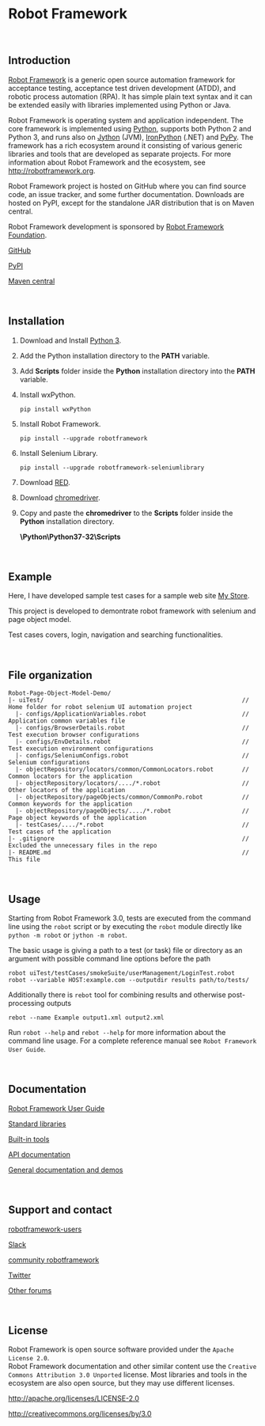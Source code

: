 # Robot Framework

<br>

## Introduction

[Robot Framework](http://robotframework.org) is a generic open source
automation framework for acceptance testing, acceptance test driven
development (ATDD), and robotic process automation (RPA). It has simple plain
text syntax and it can be extended easily with libraries implemented using
Python or Java.

Robot Framework is operating system and application independent. The core
framework is implemented using [Python](http://python.org), supports both
Python 2 and Python 3, and runs also on [Jython](http://jython.org) (JVM),
[IronPython](http://ironpython.net) (.NET) and [PyPy](http://pypy.org).
The framework has a rich ecosystem around it consisting of various generic
libraries and tools that are developed as separate projects. For more
information about Robot Framework and the ecosystem, see
http://robotframework.org.

Robot Framework project is hosted on GitHub where you can find source code,
an issue tracker, and some further documentation. Downloads are hosted on PyPI, except
for the standalone JAR distribution that is on Maven central.

Robot Framework development is sponsored by [Robot Framework Foundation](http://robotframework.org/foundation).

[GitHub](https://github.com/robotframework/robotframework)

[PyPI](https://pypi.python.org/pypi/robotframework)

[Maven central](http://search.maven.org/#search%7Cga%7C1%7Ca%3Arobotframework)

<br>

## Installation

1. Download and Install [Python 3](https://www.python.org/ftp/python/3.7.0/python-3.7.0.exe "Python 3").
2. Add the Python installation directory to the **PATH** variable.
3. Add **Scripts** folder inside the **Python** installation directory into the **PATH** variable.
4. Install wxPython.

   `pip install wxPython`
    
5. Install Robot Framework.

    `pip install --upgrade robotframework`
    
6. Install Selenium Library.

    `pip install --upgrade robotframework-seleniumlibrary`
    
7. Download [RED](https://github.com/nokia/RED/releases/download/0.8.7/RED_0.8.7.20180807062944-win32.win32.x86_64.zip "RED").
8. Download [chromedriver](https://sites.google.com/a/chromium.org/chromedriver/downloads "chromedriver").
9. Copy and paste the **chromedriver** to the **Scripts** folder inside the **Python** installation directory.

   **\Python\Python37-32\Scripts**

<br>

## Example

Here, I have developed sample test cases for a sample web site [My Store](http://automationpractice.com/index.php).

This project is developed to demontrate robot framework with selenium and page object model.

Test cases covers, login, navigation and searching functionalities.

<br>

## File organization
```
Robot-Page-Object-Model-Demo/
|- uiTest/                                                        // Home folder for robot selenium UI automation project
  |- configs/ApplicationVariables.robot                           // Application common variables file
  |- configs/BrowserDetails.robot                                 // Test execution browser configurations
  |- configs/EnvDetails.robot                                     // Test execution environment configurations
  |- configs/SeleniumConfigs.robot                                // Selenium configurations
  |- objectRepository/locators/common/CommonLocators.robot        // Common locators for the application
  |- objectRepository/locators/..../*.robot                       // Other locators of the application
  |- objectRepository/pageObjects/common/CommonPo.robot           // Common keywords for the application
  |- objectRepository/pageObjects/..../*.robot                    // Page object keywords of the application
  |- testCases/..../*.robot                                       // Test cases of the application
|- .gitignore                                                     // Excluded the unnecessary files in the repo
|- README.md                                                      // This file
```
<br>

## Usage

Starting from Robot Framework 3.0, tests are executed from the command line
using the ``robot`` script or by executing the ``robot`` module directly
like ``python -m robot`` or ``jython -m robot``.

The basic usage is giving a path to a test (or task) file or directory as an
argument with possible command line options before the path

    robot uiTest/testCases/smokeSuite/userManagement/LoginTest.robot
    robot --variable HOST:example.com --outputdir results path/to/tests/

Additionally there is ``rebot`` tool for combining results and otherwise
post-processing outputs

    rebot --name Example output1.xml output2.xml

Run ``robot --help`` and ``rebot --help`` for more information about the command
line usage. For a complete reference manual see `Robot Framework User Guide`.

<br>

## Documentation

[Robot Framework User Guide](http://robotframework.org/robotframework/#user-guide) 

[Standard libraries](http://robotframework.org/robotframework/#standard-libraries) 

[Built-in tools](http://robotframework.org/robotframework/#built-in-tools) 

[API documentation](http://robot-framework.readthedocs.org) 

[General documentation and demos](http://robotframework.org/#documentation)

<br>

## Support and contact

[robotframework-users](https://groups.google.com/group/robotframework-users/)

[Slack](https://robotframework-slack-invite.herokuapp.com) 

[community robotframework](http://webchat.freenode.net/?channels=robotframework&prompt=1)

[Twitter](https://twitter.com/robotframework) 

[Other forums](http://robotframework.org/#support)

<br>

## License

Robot Framework is open source software provided under the `Apache License 2.0`.  
Robot Framework documentation and other similar content use the `Creative Commons Attribution 3.0 Unported` license. 
Most libraries and tools in the ecosystem are also open source, but they may use different licenses.

http://apache.org/licenses/LICENSE-2.0  

http://creativecommons.org/licenses/by/3.0
